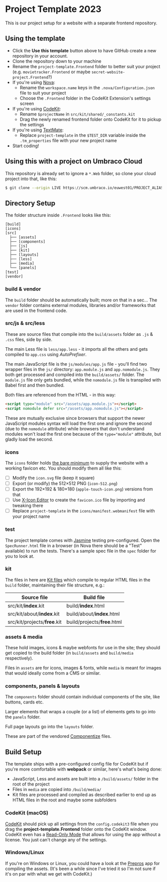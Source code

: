 # Project Template 2023

This is our project setup for a website with a separate frontend repository.

## Using the template

- Click the **Use this template** button above to have GitHub create a new repository in your account.
- Clone the repository down to your machine
- Rename the `project-template.Frontend` folder to better suit your project (e.g. `movietracker.Frontend` or maybe `secret-website-project.Frontend`?)
- If you're using [Nova][NOVA]:
	- Rename the `workspace.name` keys in the `.nova/Configuration.json` file to suit your project
	- Choose the `.Frontend` folder in the CodeKit Extension's settings screen
- If you're using [CodeKit][CK]:
	- Rename `$projectName` in `src/kit/shared/_constants.kit`
	- Drag the newly renamed frontend folder onto CodeKit for it to pickup the settings
- If you're using [TextMate][TM2]:
	- Replace `project-template` in the `$TEST_DIR` variable inside the `.tm_properties` file with your new project name
- Start coding!


## Using this with a project on Umbraco Cloud

This repository is already set to ignore a `*.Web` folder, so clone your cloud project into
that, like this:

```bash
$ git clone --origin LIVE https://scm.umbraco.io/euwest01/PROJECT_ALIAS.git PROJECT_NAME.Web
```

## Directory Setup

The folder structure inside `.Frontend` looks like this:

```text
[build]
[icons]
[src]
  ├── [assets]
  ├── [components]
  ├── [js]
  ├── [kit]
  ├── [layouts]
  ├── [less]
  ├── [media]
  └── [panels]
[test]
[vendor]
```

### build & vendor

The `build` folder should be automatically built; more on that in a sec...
The `vendor` folder contains external modules, libraries and/or frameworks that are used in the frontend code.

### src/js & src/less

These are source files that compile into the
`build/assets` folder as `.js` & `.css` files, side by side.

The main Less file is `less/app.less` - it imports all the others and gets
compiled to `app.css` using _AutoPrefixer_.

The main JavaScript file is the `js/modules/app.js` file - you'll find two
wrapper files in the `js/` directory: `app.module.js` and `app.nomodule.js`.
They both get processed and compiled into the `build/assets/` folder.
The `module.js` file only gets bundled, while the `nomodule.js` file is transpiled with Babel first and then bundled.

Both files are referenced from the HTML - in this way:

```html
<script type="module" src="/assets/app.module.js"></script>
<script nomodule defer src="/assets/app.nomodule.js"></script>
```

These are mutually exclusive since browsers that support the newer JavaScript
modules syntax will load the first one and ignore the second (due to the
`nomodule` attribute) while browsers that don't understand modules won't load
the first one because of the `type="module"` attribute, but gladly load the
second.

### icons

The `icons` folder holds [the bare minimum][ICNS] to supply the website with a working favicon etc.
You should modify them all like this:

- [ ] Modify the `icon.svg` file (keep it square)
- [ ] Export (or modify) the 512×512 PNG (`icon-512.png`)
- [ ] Export the 192×192 & 180×180 (`apple-touch-icon.png`) versions from that
- [ ] Use [X-Icon Editor][ICNX] to create the `favicon.ico` file by importing and tweaking there
- [ ] Replace `project-template` in the `icons/manifest.webmanifest` file with your project name

### test

The project template comes with [Jasmine][JAS] testing pre-configured. Open the
`SpecRunner.html` file in a browser (in Nova there should be a "Test" available)
to run the tests. There's a sample spec file in the
`spec` folder for you to look at.

### kit

The files in here are [Kit files][KIT] which compile to regular HTML files in
the `build` folder, maintaining their file structure, e.g.:


| Source file                   | Build file                   |
|-------------------------------|------------------------------|
| src/kit/**index**.kit         | build/**index**.html         |
| src/kit/about/**index**.kit   | build/about/**index**.html   |
| src/kit/projects/**free**.kit | build/projects/**free**.html |


### assets & media

These hold images, icons & maybe webfonts for use in the site; they should get
copied to the build folder (in `build/assets` and `build/media`
respectively).

Files in `assets` are for icons, images & fonts, while `media` is meant
for images that would ideally come from a CMS or similar.

### components, panels & layouts

The `components` folder should contain individual components of the site, like
buttons, cards etc.

Larger elements that wraps a couple (or a list) of elements gets to go into the
`panels` folder.

Full page layouts go into the `layouts` folder.

These are part of the vendored [Componentize][CPL] files.

## Build Setup

The template ships with a pre-configured config file for CodeKit but if you're
more comfortable with **webpack** or similar, here's what's being done:

- JavaScript, Less and assets are built into a `/build/assets/` folder in the root of the project
- Files in `media` are copied into `/build/media/`
- Kit files are processed and compiled as described earlier to end up as HTML files in the root and maybe some subfolders

### CodeKit (macOS)

[CodeKit][CK] should pick up all settings from the `config.codekit3` file when you drag the **project-template.Frontend** folder onto the CodeKit window.
CodeKit even has a [Read-Only Mode][ROM] that allows for using the app without a license. You just can't change any of the settings.

### Windows/Linux

If you're on Windows or Linux, you could have a look at the [Prepros][PRE] app
for compiling the assets. (It's been a while since I've tried it so I'm not
sure if it's on par with what we get with CodeKit.)


[KIT]:  https://codekitapp.com/help/kit/
[CK]:   https://codekitapp.com/
[PRE]:  https://prepros.io/
[CPL]:  https://github.com/greystate/componentize/
[ROM]:  https://codekitapp.com/help/read-only/
[JAS]:  https://jasmine.github.io/
[NOVA]: https://nova.app/
[TM2]:  https://macromates.com/
[ICNS]: https://evilmartians.com/chronicles/how-to-favicon-in-2021-six-files-that-fit-most-needs
[ICNX]: https://www.xiconeditor.com/
